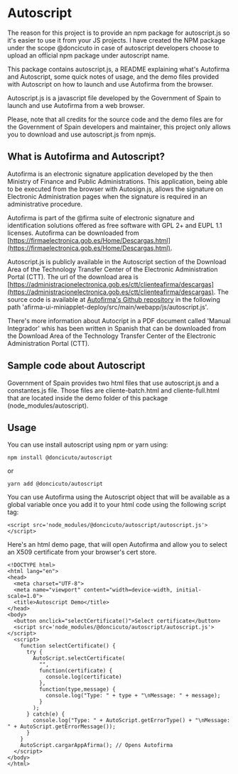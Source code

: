 # Autoscript

The reason for this project is to provide an npm package for autoscript.js so it's easier to use it from your JS projects. I have created the NPM package under the scope @doncicuto in case of autoscript developers choose to upload an official npm package under autoscript name.

This package contains autoscript.js, a README explaining what's Autofirma and Autoscript, some quick notes of usage, and the demo files provided with Autoscript on how to launch and use Autofirma from the browser.

Autoscript.js is a javascript file developed by the Government of Spain to launch and use Autofirma from a web browser.

Please, note that all credits for the source code and the demo files are for the Government of Spain developers and maintainer, this project only allows you to download and use autoscript.js from npmjs.

## What is Autofirma and Autoscript?

Autofirma is an electronic signature application developed by the then Ministry of Finance and Public Administrations. This application, being able to be executed from the browser with Autosign.js, allows the signature on Electronic Administration pages when the signature is required in an administrative procedure.

Autofirma is part of the @firma suite of electronic signature and identification solutions offered as free software with GPL 2+ and EUPL 1.1 licenses. Autofirma can be downloaded from [https://firmaelectronica.gob.es/Home/Descargas.html](https://firmaelectronica.gob.es/Home/Descargas.html).

Autoscript.js is publicly available in the Autoscript section of the Download Area of ​​the Technology Transfer Center of the Electronic Administration Portal (CTT). The url of the download area is [https://administracionelectronica.gob.es/ctt/clienteafirma/descargas](https://administracionelectronica.gob.es/ctt/clienteafirma/descargas). The source code is available at [Autofirma's Github repository](https://github.com/ctt-gob-es/clienteafirma/) in the following path 'afirma-ui-miniapplet-deploy/src/main/webapp/js/autoscript.js'.

There's more information about Autocript in a PDF document called 'Manual Integrador' whis has been written in Spanish that can be downloaded from the Download Area of ​​the Technology Transfer Center of the Electronic Administration Portal (CTT).

## Sample code about Autoscript

Government of Spain provides two html files that use autoscript.js and a constantes.js file. Those files are cliente-batch.html and cliente-full.html that are located inside the demo folder of this package (node_modules/autoscript).

## Usage

You can use install autoscript using npm or yarn using:

`npm install @doncicuto/autoscript`

or

`yarn add @doncicuto/autoscript`

You can use Autofirma using the Autoscript object that will be available as a global variable once you add it to your html code using the following script tag:

`<script src='node_modules/@doncicuto/autoscript/autoscript.js'></script>`

Here's an html demo page, that will open Autofirma and allow you to select an X509 certificate from your browser's cert store.

```(html)
<!DOCTYPE html>
<html lang="en">
<head>
  <meta charset="UTF-8">
  <meta name="viewport" content="width=device-width, initial-scale=1.0">
  <title>Autoscript Demo</title>
</head>
<body>
  <button onclick="selectCertificate()">Select certificate</button>
  <script src='node_modules/@doncicuto/autoscript/autoscript.js'></script>
  <script>
    function selectCertificate() {
      try {
        AutoScript.selectCertificate(
          "",
          function(certificate) {
            console.log(certificate)
          },
          function(type,message) {
            console.log("Type: " + type + "\nMessage: " + message);
          }
        );
      } catch(e) {
        console.log("Type: " + AutoScript.getErrorType() + "\nMessage: " + AutoScript.getErrorMessage());
      }
    }
    AutoScript.cargarAppAfirma(); // Opens Autofirma
  </script>
</body>
</html>
```
